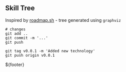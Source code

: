 ## Skill Tree

Inspired by [roadmap.sh](https://github.com/kamranahmedse/developer-roadmap#introduction) - tree generated using `graphviz`

```shell
# changes
git add ..
git commit -m '...'
git push

git tag v0.0.1 -m 'Added new technology'
git push origin v0.0.1
```

${footer}